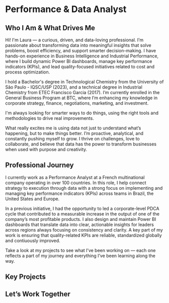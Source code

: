 <link rel="stylesheet" href="/assets/css/styles.css">

# Performance & Data Analyst

## Who I Am & What Drives Me
Hi! I'm Laura — a curious, driven, and data-loving professional. I’m passionate about transforming data into meaningful insights that solve problems, boost efficiency, and support smarter decision-making. I have hands-on experience in Business Intelligence and Industrial Performance, where I build dynamic Power BI dashboards, manage key performance indicators (KPIs), and lead quality-focused initiatives related to cost and process optimization.

I hold a Bachelor's degree in Technological Chemistry from the University of São Paulo - IQSC/USP (2023), and a technical degree in Industrial Chemistry from ETEC Francisco Garcia (2017). I’m currently enrolled in the General Business Program at BTC, where I’m enhancing my knowledge in corporate strategy, finance, negotiations, marketing, and investment.

I'm always looking for smarter ways to do things, using the right tools and methodologies to drive real improvements.

What really excites me is using data not just to understand what’s happening, but to make things better. I’m proactive, analytical, and constantly pushing myself to grow. I thrive on challenges, love to collaborate, and believe that data has the power to transform businesses when used with purpose and creativity. 

## Professional Journey
I currently work as a Performance Analyst at a French multinational company operating in over 100 countries. In this role, I help connect strategy to execution through data with a strong focus on implementing and managing key performance indicators (KPIs) across teams in Brazil, the United States and Europe.

In a previous initiative, I had the opportunity to led a corporate-level PDCA cycle that contributed to a measurable increase in the output of one of the company’s most profitable products. I also design and maintain Power BI dashboards that translate data into clear, actionable insights for leaders across regions always focusing on consistency and clarity. A key part of my work is ensuring that quality-related KPIs are reliable, standardized globally and contiuously improved.

Take a look at my projects to see what I’ve been working on — each one reflects a part of my journey and everything I’ve been learning along the way.
 
## Key Projects

##  Let’s Work Together
